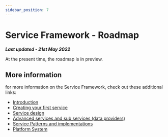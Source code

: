```yaml
---
sidebar_position: 7
---
```


# Service Framework - Roadmap

***Last updated - 21st May 2022***

At the present time, the roadmap is in preview.


## More information

for more information on the Service Framework, check out these additional links:

* [Introduction](serviceframework_01_intro.md)
* [Creating your first service](serviceframework_02_getting_started.md)
* [Service design](serviceframework_03_service_design.md)
* [Advanced services and sub services (data providers)](serviceframework_04_advanced_services.md)
* [Service Patterns and implementations](serviceframework_05_service_patterns.md)
* [Platform System](serviceframework_06_platform_system.md)
